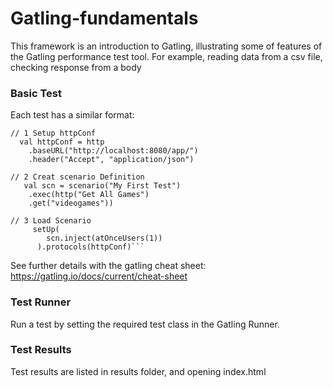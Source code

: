 # Gatling-fundamentals
This framework is an introduction to Gatling, illustrating some of features of the Gatling performance test tool. For example, reading data from a csv file, checking response from a body



### Basic Test

Each test has a similar format:

```
// 1 Setup httpConf
  val httpConf = http
    .baseURL("http://localhost:8080/app/")
    .header("Accept", "application/json")
    
// 2 Creat scenario Definition
   val scn = scenario("My First Test")
    .exec(http("Get All Games")
    .get("videogames"))
    
// 3 Load Scenario
     setUp(
        scn.inject(atOnceUsers(1))
      ).protocols(httpConf)```
```



See further details with the gatling cheat sheet:
https://gatling.io/docs/current/cheat-sheet

### Test Runner
Run a test by setting the required test class in the Gatling Runner.


### Test Results
Test results are listed in results folder, and opening index.html
